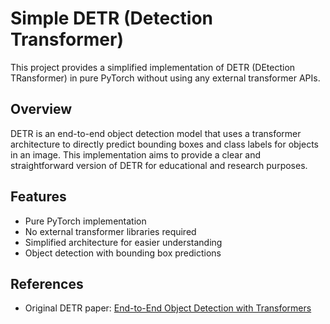 # Simple DETR (Detection Transformer)

This project provides a simplified implementation of DETR (DEtection TRansformer) in pure PyTorch without using any external transformer APIs.

## Overview

DETR is an end-to-end object detection model that uses a transformer architecture to directly predict bounding boxes and class labels for objects in an image. This implementation aims to provide a clear and straightforward version of DETR for educational and research purposes.

## Features

- Pure PyTorch implementation
- No external transformer libraries required
- Simplified architecture for easier understanding
- Object detection with bounding box predictions


## References

- Original DETR paper: [End-to-End Object Detection with Transformers](https://arxiv.org/abs/2005.12872)





